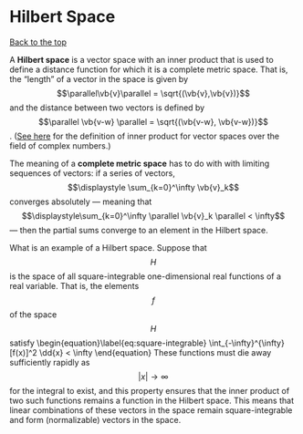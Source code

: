 # Hilbert Space

[Back to the top](LinearAlgebra.md)

A **Hilbert space** is a vector space with an inner product that is used to define a distance function for which it is a complete metric space. That is, the “length” of a vector in the space is given by $$\parallel\vb{v}\parallel = \sqrt{(\vb{v},\vb{v})}$$ and the distance between two vectors is defined by $$\parallel \vb{v-w} \parallel = \sqrt{(\vb{v-w}, \vb{v-w})}$$. ([See here](LinearAlgebra.md#complex-spaces) for the definition of inner product for vector spaces over the field of complex numbers.)

The meaning of a **complete metric space** has to do with with limiting sequences of vectors: if a series of vectors, $$\displaystyle \sum_{k=0}^\infty \vb{v}_k$$ converges absolutely — meaning that $$\displaystyle\sum_{k=0}^\infty \parallel \vb{v}_k \parallel < \infty$$ — then the partial sums converge to an element in the Hilbert space.

What is an example of a Hilbert space. Suppose that $$H$$ is the space of all square-integrable one-dimensional real functions of a real variable. That is, the elements $$f$$ of the space $$H$$ satisfy
\begin{equation}\label{eq:square-integrable}
  \int_{-\infty}^{\infty} [f(x)]^2 \dd{x} < \infty
\end{equation}
These functions must die away sufficiently rapidly as $$|x| \to \infty$$ for the integral to exist, and this property ensures that the inner product of two such functions remains a function in the Hilbert space. This means that linear combinations of these vectors in the space remain square-integrable and form (normalizable) vectors in the space.

